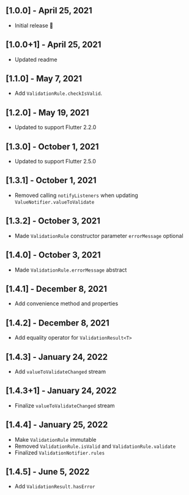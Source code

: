 ## [1.0.0] - April 25, 2021

- Initial release 🎉

## [1.0.0+1] - April 25, 2021

- Updated readme

## [1.1.0] - May 7, 2021

- Add `ValidationRule.checkIsValid`.

## [1.2.0] - May 19, 2021

- Updated to support Flutter 2.2.0

## [1.3.0] - October 1, 2021

- Updated to support Flutter 2.5.0

## [1.3.1] - October 1, 2021

- Removed calling `notifyListeners` when updating `ValueNotifier.valueToValidate`

## [1.3.2] - October 3, 2021

- Made `ValidationRule` constructor parameter `errorMessage` optional

## [1.4.0] - October 3, 2021

- Made `ValidationRule.errorMessage` abstract

## [1.4.1] - December 8, 2021

- Add convenience method and properties

## [1.4.2] - December 8, 2021

- Add equality operator for `ValidationResult<T>`

## [1.4.3] - January 24, 2022

- Add `valueToValidateChanged` stream

## [1.4.3+1] - January 24, 2022

- Finalize `valueToValidateChanged` stream

## [1.4.4] - January 25, 2022

- Make `ValidationRule` immutable
- Removed `ValidationRule.isValid` and `ValidationRule.validate`
- Finalized `ValidationNotifier.rules`

## [1.4.5] - June 5, 2022

- Add `ValidationResult.hasError`
